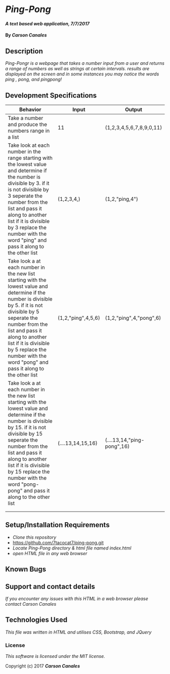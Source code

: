 # _Ping-Pong_

#### _A text based web application, 7/7/2017_

#### By _**Carson Canales**_

## Description

_Ping-Pongr is a  webpage that takes a number input from a user and returns a range of numbers as well as strings at certain intervals. results are displayed on the screen and in some instances you may notice  the words ping , pong, and pingpong!_

## Development Specifications


| Behavior      | Input         | Output        |
| ------------- | ------------- | ------------- |
|Take a number and produce the numbers range in a list|11|(1,2,3,4,5,6,7,8,9,0,11)|
|Take look at each number in the range starting with the lowest value and determine if the number is divisible by 3. if it is not divisible by 3 seperate the number from the list and pass it along to another list if it is divisible by 3 replace the number with the word "ping" and pass it along to the other list | (1,2,3,4,) |  (1,2,"ping,4")             |
|Take look a at each number in the new list starting with the lowest value and determine if the number is divisible by 5. if it is not divisible by 5 seperate the number from the list and pass it along to another list if it is divisible by 5 replace the number with the word "pong" and pass it along to the other list|   (1,2,"ping",4,5,6)|(1,2,"ping",4,"pong",6)|
|Take look a at each number in the new list starting with the lowest value and determine if the number is divisible by 15. if it is not divisible by 15 seperate the number from the list and pass it along to another list if it is divisible by 15 replace the number with the word "pong-pong" and pass it along to the other list|(....13,14,15,16)|(....13,14,"ping-pong",16) |
|               |               |               |
|               |               |               |


## Setup/Installation Requirements

* _Clone this repository_
* https://github.com/7tacocat7/ping-pong.git
* _Locate Ping-Pong directory & html file named index.html_
* _open HTML file in any web browser_


## Known Bugs



## Support and contact details

_If you encounter any issues with this HTML in a web browser please contact Carson Canales_

## Technologies Used

_This file was written in HTML and utilises CSS, Bootstrap, and JQuery_

### License

*This software is licensed under the MIT license.*

Copyright (c) 2017 **_Carson Canales_**
